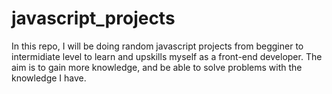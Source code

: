 # javascript_projects

In this repo, I will be doing random javascript projects from begginer to intermidiate level to learn and upskills myself as a front-end developer. The aim is to gain more knowledge, and be able to solve problems with the knowledge I have.

